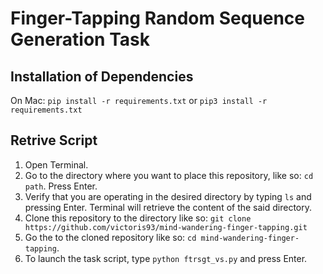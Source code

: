 Finger-Tapping Random Sequence Generation Task
=========

## Installation of Dependencies

On Mac: 
`pip install -r requirements.txt` or `pip3 install -r requirements.txt`

## Retrive Script

1. Open Terminal.
2. Go to the directory where you want to place this repository, like so: `cd path`. Press Enter.
3. Verify that you are operating in the desired directory by typing `ls` and pressing Enter. Terminal will retrieve the content of the said directory.
4. Clone this repository to the directory like so: `git clone https://github.com/victoris93/mind-wandering-finger-tapping.git`
5. Go the to the cloned repository like so: `cd mind-wandering-finger-tapping`.
6. To launch the task script, type `python ftrsgt_vs.py` and press Enter.